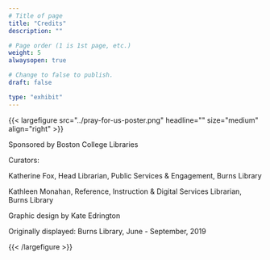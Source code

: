 ```yaml
---
# Title of page
title: "Credits"
description: ""

# Page order (1 is 1st page, etc.)
weight: 5
alwaysopen: true

# Change to false to publish.
draft: false

type: "exhibit"
---
```

{{< largefigure src="../pray-for-us-poster.png" headline="" size="medium" align="right" >}}

Sponsored by Boston College Libraries

Curators:

Katherine Fox, Head Librarian, Public Services & Engagement, Burns Library

Kathleen Monahan, Reference, Instruction & Digital Services Librarian, Burns Library

Graphic design by Kate Edrington

Originally displayed: Burns Library, June - September, 2019

{{< /largefigure >}}
